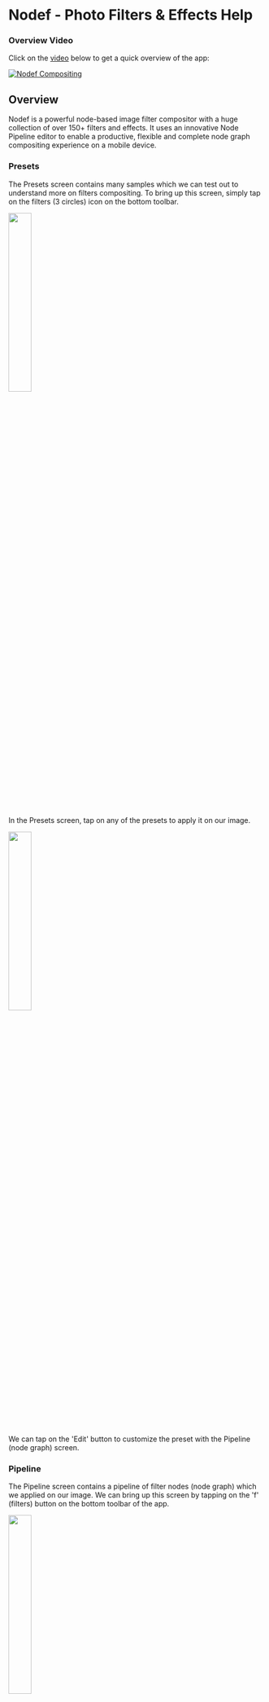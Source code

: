 # Nodef - Photo Filters & Effects Help

### Overview Video

Click on the [video](https://www.youtube.com/watch?v=dlnh_09_rvA) below to get a quick overview of the app:

[![Nodef Compositing](https://img.youtube.com/vi/dlnh_09_rvA/0.jpg)](https://www.youtube.com/watch?v=dlnh_09_rvA)

## Overview
 
Nodef is a powerful node-based image filter compositor with a huge collection of over 150+ filters and effects. It uses an innovative Node Pipeline editor to enable a productive, flexible and complete node graph compositing experience on a mobile device.
 
### Presets
 
 The Presets screen contains many samples which we can test out to understand more on filters compositing. To bring up this screen, simply tap on the filters (3 circles) icon on the bottom toolbar.
 
<img src="https://user-images.githubusercontent.com/47021297/186766901-1d6cde91-b99f-4cd3-a63a-78fcad90f777.jpeg" width="30%" height="30%">

In the Presets screen, tap on any of the presets to apply it on our image.

<img src="https://user-images.githubusercontent.com/47021297/186768216-aab83fe5-999b-417e-8ac0-90fa04950178.png" width="30%" height="30%">

We can tap on the 'Edit' button to customize the preset with the Pipeline (node graph) screen.
 
### Pipeline
 
The Pipeline screen contains a pipeline of filter nodes (node graph) which we applied on our image. We can bring up this screen by tapping on the 'f' (filters) button on the bottom toolbar of the app.
 
 <img src="https://user-images.githubusercontent.com/47021297/186768256-339083c8-d177-4960-9a74-25cee17bc9f6.jpeg" width="30%" height="30%">

## Filters Compositing
 
 Compositing is the process of combining multiple seemingly simple nodes, in our case image filters, to render and achieve a desirable composite effect. The process involves adding and compositing nodes in a node graph. In Nodef, we have designed from the ground up a 'Mobile First' Node Pipeline to streamline, simplify, and manage the node graph.
 
### Adding Filters
 
 To add filters, we select a filter node and add it to the pipeline (node graph) with the + button. The steps are illustrated by the flow of the arrows below.

 <img src="https://user-images.githubusercontent.com/47021297/186768290-e6f1fe4a-564e-48c6-94d0-406d79e5dbf5.jpeg" width="30%" height="30%">

 The Color Controls node enables us to set the Brightness, Contrast and Saturation of an image.
 
### Chaining Filters
 
 We can combine (chain) filters by adding nodes into the pipeline sequentially. For example, we can add a Color Monochrome node and then a Gaussian Blur node.
 
  <img src="https://user-images.githubusercontent.com/47021297/186768314-75265909-a279-43d8-b033-bf366da35ba7.jpeg" width="30%" height="30%">

 In the above, the Original Image (Node 0) is used as the input for Color Monochrome (Node 1). The output of Color Monochrome (Node 1) is used as the input for Gaussian Blur (Node 2).

  <img src="https://user-images.githubusercontent.com/47021297/186770353-827b0032-5434-4f84-ad9b-da13b8f90f15.jpeg" width="30%" height="30%">

The result of our filter nodes pipeline is shown below. We can add, delete and chain any number of nodes, or reorder the nodes with the Edit button.

  <img src="https://user-images.githubusercontent.com/47021297/186768356-eed63864-e242-4f45-b1bf-ada32eae74cc.jpeg" width="30%" height="30%">

### Node Properties
 
We can change node properties by tapping on a node in the pipeline to bring up the properties screen.
          
  <img src="https://user-images.githubusercontent.com/47021297/186770484-4fdfbaac-8095-4316-ab6a-ae9c3b0da5a5.jpeg" width="30%" height="30%">
 
 After tapping on Node 1, we can change the Color and Intensity properties of the Color Monochrome filter.
 
   <img src="https://user-images.githubusercontent.com/47021297/186768404-4316fc87-e334-4c99-a3f3-70081dd2eaf6.jpeg" width="30%" height="30%">

### Compositing Filters
 
 We can blend two filter nodes together with a Composite node. A composite node can be added by the 'ADD COMPOSITE FILTER NODE' option.

   <img src="https://user-images.githubusercontent.com/47021297/186768426-76b02b67-c0c8-4b51-97ae-4aeb70686edb.jpeg" width="30%" height="30%">

 In the above, we first add a Checkerboard Generator (generates a checkerboard as its name implies) as Node 1. Next, we blend Node 1 (Checkerboard) and Node 0 (Original Image) with a Color Dodge Blend Mode filter. The following is the result of our composite.

   <img src="https://user-images.githubusercontent.com/47021297/186768452-ca078cba-4d81-4932-ab56-57935e9ece80.jpeg" width="30%" height="30%">

 The input images used for performing the composite (blend) filter can be setup by first tapping on the Color Dodge Blend Mode node and then changing its Input Image properties.
 
### Input Image
 
 When we chain or composite filters, the Input Image of a node is automatically set to the preceding node. This process is known as auto-chaining. When we reorder or delete nodes, the  Input Image node used will be adjusted automatically.
 
 <img src="https://user-images.githubusercontent.com/47021297/186768492-53cad167-0f3b-4f3c-81f7-18379a7a403a.jpeg" width="30%" height="30%">

 We can change the Input Image by tapping on a Node and then changing its Input Image property.

 <img src="https://user-images.githubusercontent.com/47021297/186768510-8c39a669-208c-4209-8f78-34b5e442f369.jpeg" width="30%" height="30%">

 In the above, we can tap on 'Preceding' to select a different Node to use as the Input Image.
 
 <img src="https://user-images.githubusercontent.com/47021297/186768529-dc66ae94-f2de-4695-b4a4-ce3fb208baca.jpeg" width="30%" height="30%">

If we select Node 1 as the new Input Image for Node 3, the following is what we get in our pipeline. We now skip the Color Monochrome node and just apply the Gaussian Blur to Node 1.
 
 <img src="https://user-images.githubusercontent.com/47021297/186768542-7b5d9378-b76d-4afb-a875-59e9f3bb57b0.jpeg" width="30%" height="30%">

 The double quotes (\"1\") indicates a node specified by us instead of the automatically assigned preceding node.

### Background Image
 
In a composite blend filter, we usually have both an Input and Background Image. As noted earlier, the Input Image, unless otherwise specified, is automatically assigned to the preceding node by default. The Background Image, on the other hand, is automatically assigned to Node 0 (Original Image) by default.

 <img src="https://user-images.githubusercontent.com/47021297/186768605-b8d3d3f9-87e2-4335-b74d-609b83d16677.jpeg" width="30%" height="30%">

 We can change the Background Image by tapping on a node and then changing its Background Image property.

<img src="https://user-images.githubusercontent.com/47021297/186768616-9186b432-0bdb-40c7-a27f-4e2ee3669c1d.jpeg" width="30%" height="30%">

## Setting the Viewer
 
 The upper portion of the app, the Viewer, displays the effect of applying all the filters in our pipeline (node graph) on the image. The Viewer can be set to display the effect of the pipeline up to a specific node. We do this by ‘long pressing’ on the yellow socket of a node in the pipeline.
 
 <img src="https://user-images.githubusercontent.com/47021297/186768648-f083b4ea-2d64-4cd0-88c1-3e5a208a812e.png" width="30%" height="30%">

In the above, after 'long pressing' on the yellow color socket of Node 1, the Viewer displays the rendered output of Node 1 instead of the output of the entire pipeline. The yellow color socket turns blue to indicate where the Viewer is set to. The Viewer will automatically reset back to display the output of the entire pipeline when we exit the Pipeline screen.

By setting the Viewer from the top to the bottom of the pipeline, one after another, it enables us to view the effect of each node on our image. This can help us quickly understand the progression steps we have taken in achieving the result we require. This process is known as Viewer Cycling.



